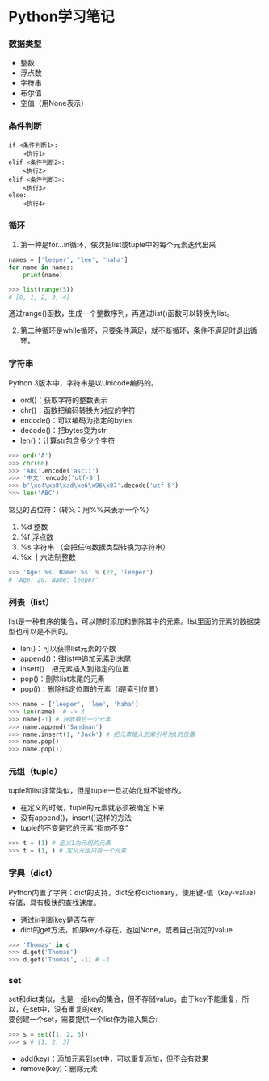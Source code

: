 # Python学习笔记
### 数据类型
- 整数
- 浮点数
- 字符串
- 布尔值
- 空值（用None表示）

### 条件判断
```
if <条件判断1>:
    <执行1>
elif <条件判断2>:
    <执行2>
elif <条件判断3>:
    <执行3>
else:
    <执行4>
```

### 循环
1. 第一种是for...in循环，依次把list或tuple中的每个元素迭代出来

``` Python
names = ['leeper', 'lee', 'haha']
for name in names:
    print(name)
```
``` Python
>>> list(range(5))
# [0, 1, 2, 3, 4]
```
通过range()函数，生成一个整数序列，再通过list()函数可以转换为list。

2. 第二种循环是while循环，只要条件满足，就不断循环，条件不满足时退出循环。

### 字符串
Python 3版本中，字符串是以Unicode编码的。
- ord()：获取字符的整数表示
- chr()：函数把编码转换为对应的字符
- encode()：可以编码为指定的bytes
- decode()：把bytes变为str
- len()：计算str包含多少个字符

``` Python
>>> ord('A')
>>> chr(66)
>>> 'ABC'.encode('ascii')
>>> '中文'.encode('utf-8')
>>> b'\xe4\xb8\xad\xe6\x96\x87'.decode('utf-8')
>>> len('ABC')
```

常见的占位符：（转义：用%%来表示一个%）
1. %d	整数
2. %f	浮点数
3. %s	字符串 （会把任何数据类型转换为字符串）
4. %x	十六进制整数
``` Python
>>> 'Age: %s. Name: %s' % (22, 'leeper')
# 'Age: 20. Name: leeper'
```

### 列表（list）
list是一种有序的集合，可以随时添加和删除其中的元素。list里面的元素的数据类型也可以是不同的。
- len()：可以获得list元素的个数
- append()：往list中追加元素到末尾
- insert()：把元素插入到指定的位置
- pop()：删除list末尾的元素
- pop(i)：删除指定位置的元素（i是索引位置）

``` Python
>>> name = ['leeper', 'lee', 'haha']
>>> len(name)  # -> 3
>>> name[-1] # 获取最后一个元素
>>> name.append('Sandman')
>>> name.insert(1, 'Jack') # 把元素插入到索引号为1的位置
>>> name.pop()
>>> name.pop(1) 
```

### 元组（tuple）
tuple和list非常类似，但是tuple一旦初始化就不能修改。
- 在定义的时候，tuple的元素就必须被确定下来
- 没有append()，insert()这样的方法
- tuple的不变是它的元素“指向不变”

``` Python
>>> t = (1) # 定义1为元组的元素
>>> t = (1, ) # 定义元组只有一个元素
```

### 字典（dict）
Python内置了字典：dict的支持，dict全称dictionary，使用键-值（key-value）存储，具有极快的查找速度。
- 通过in判断key是否存在
- dict的get方法，如果key不存在，返回None，或者自己指定的value

``` Python
>>> 'Thomas' in d
>>> d.get('Thomas')
>>> d.get('Thomas', -1) # -1
```

### set
set和dict类似，也是一组key的集合，但不存储value。由于key不能重复，所以，在set中，没有重复的key。  
要创建一个set，需要提供一个list作为输入集合:
``` Python
>>> s = set([1, 2, 3])
>>> s # {1, 2, 3}
```

- add(key)：添加元素到set中，可以重复添加，但不会有效果
- remove(key)：删除元素